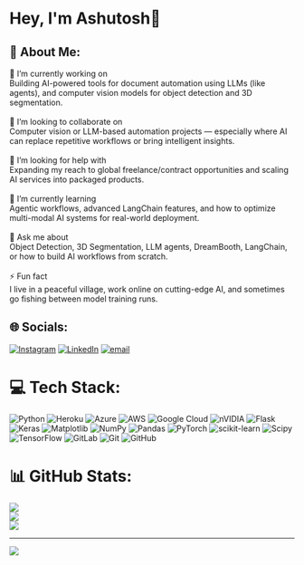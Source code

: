 # Hey, I'm Ashutosh👋 

## 💫 About Me:
🔭 I’m currently working on<br>Building AI-powered tools for document automation using LLMs (like agents), and computer vision models for object detection and 3D segmentation.<br><br>🤝 I’m looking to collaborate on<br>Computer vision or LLM-based automation projects — especially where AI can replace repetitive workflows or bring intelligent insights.<br><br>💛 I’m looking for help with<br>Expanding my reach to global freelance/contract opportunities and scaling AI services into packaged products.<br><br>🌱 I’m currently learning<br>Agentic workflows, advanced LangChain features, and how to optimize multi-modal AI systems for real-world deployment.<br><br>💬 Ask me about<br>Object Detection, 3D Segmentation, LLM agents, DreamBooth, LangChain, or how to build AI workflows from scratch.<br><br>⚡ Fun fact<br>I live in a peaceful village, work online on cutting-edge AI, and sometimes go fishing between model training runs.


## 🌐 Socials:
[![Instagram](https://img.shields.io/badge/Instagram-%23E4405F.svg?logo=Instagram&logoColor=white)](https://instagram.com/ashutosh_barkule) [![LinkedIn](https://img.shields.io/badge/LinkedIn-%230077B5.svg?logo=linkedin&logoColor=white)](https://linkedin.com/in/asbarkule) [![email](https://img.shields.io/badge/Email-D14836?logo=gmail&logoColor=white)](mailto:ashutoshbk7@gmail.com) 

# 💻 Tech Stack:
![Python](https://img.shields.io/badge/python-3670A0?style=for-the-badge&logo=python&logoColor=ffdd54) ![Heroku](https://img.shields.io/badge/heroku-%23430098.svg?style=for-the-badge&logo=heroku&logoColor=white) ![Azure](https://img.shields.io/badge/azure-%230072C6.svg?style=for-the-badge&logo=microsoftazure&logoColor=white) ![AWS](https://img.shields.io/badge/AWS-%23FF9900.svg?style=for-the-badge&logo=amazon-aws&logoColor=white) ![Google Cloud](https://img.shields.io/badge/GoogleCloud-%234285F4.svg?style=for-the-badge&logo=google-cloud&logoColor=white) ![nVIDIA](https://img.shields.io/badge/cuda-000000.svg?style=for-the-badge&logo=nVIDIA&logoColor=green) ![Flask](https://img.shields.io/badge/flask-%23000.svg?style=for-the-badge&logo=flask&logoColor=white) ![Keras](https://img.shields.io/badge/Keras-%23D00000.svg?style=for-the-badge&logo=Keras&logoColor=white) ![Matplotlib](https://img.shields.io/badge/Matplotlib-%23ffffff.svg?style=for-the-badge&logo=Matplotlib&logoColor=black) ![NumPy](https://img.shields.io/badge/numpy-%23013243.svg?style=for-the-badge&logo=numpy&logoColor=white) ![Pandas](https://img.shields.io/badge/pandas-%23150458.svg?style=for-the-badge&logo=pandas&logoColor=white) ![PyTorch](https://img.shields.io/badge/PyTorch-%23EE4C2C.svg?style=for-the-badge&logo=PyTorch&logoColor=white) ![scikit-learn](https://img.shields.io/badge/scikit--learn-%23F7931E.svg?style=for-the-badge&logo=scikit-learn&logoColor=white) ![Scipy](https://img.shields.io/badge/SciPy-%230C55A5.svg?style=for-the-badge&logo=scipy&logoColor=%white) ![TensorFlow](https://img.shields.io/badge/TensorFlow-%23FF6F00.svg?style=for-the-badge&logo=TensorFlow&logoColor=white) ![GitLab](https://img.shields.io/badge/gitlab-%23181717.svg?style=for-the-badge&logo=gitlab&logoColor=white) ![Git](https://img.shields.io/badge/git-%23F05033.svg?style=for-the-badge&logo=git&logoColor=white) ![GitHub](https://img.shields.io/badge/github-%23121011.svg?style=for-the-badge&logo=github&logoColor=white)
# 📊 GitHub Stats:
![](https://github-readme-stats.vercel.app/api?username=ashutoshbk&theme=dark&hide_border=false&include_all_commits=false&count_private=false)<br/>
![](https://nirzak-streak-stats.vercel.app/?user=ashutoshbk&theme=dark&hide_border=false)<br/>
![](https://github-readme-stats.vercel.app/api/top-langs/?username=ashutoshbk&theme=dark&hide_border=false&include_all_commits=false&count_private=false&layout=compact)

---
[![](https://visitcount.itsvg.in/api?id=ashutoshbk&icon=0&color=0)](https://visitcount.itsvg.in)
